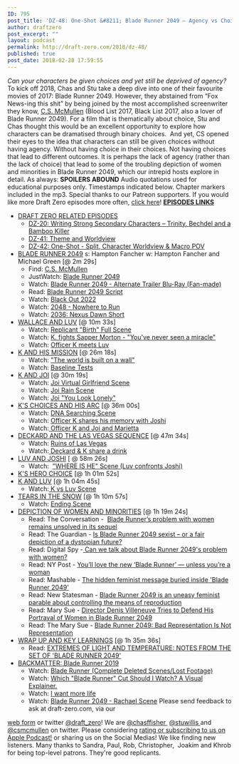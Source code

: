 ```yaml
---
ID: 795
post_title: 'DZ-48: One-Shot &#8211; Blade Runner 2049 – Agency vs Choice'
author: draftzero
post_excerpt: ""
layout: podcast
permalink: http://draft-zero.com/2018/dz-48/
published: true
post_date: 2018-02-28 17:59:55
---
```

*Can your characters be given choices and yet still be deprived of agency?* To kick off 2018, Chas and Stu take a deep dive into one of their favourite movies of 2017: Blade Runner 2049. However, they abstained from “Fox News-ing this shit” by being joined by the most accomplished screenwriter they know, [C.S. McMullen][1] (Blood List 2017, Black List 2017, also a lover of Blade Runner 2049). For a film that is thematically about choice, Stu and Chas thought this would be an excellent opportunity to explore how characters can be dramatised through binary choices.  And yet, CS opened their eyes to the idea that characters can still be given choices without having agency. Without having choice in their choices. Not having choices that lead to different outcomes. It is perhaps the lack of agency (rather than the lack of choice) that lead to some of the troubling depiction of women and minorities in Blade Runner 2049, which our intrepid hosts explore in detail. As always: **SPOILERS ABOUND** Audio quotations used for educational purposes only. Timestamps indicated below. Chapter markers included in the mp3. Special thanks to our Patreon supporters. If you would like more Draft Zero episodes more often, <a href="https://www.patreon.com/draftzero/" target="_blank" rel="noopener">click here</a>! <span style="text-decoration: underline;"><strong>EPISODES LINKS</strong></span> 
*   <span style="text-decoration: underline;">DRAFT ZERO RELATED EPISODES</span> 
    *   [DZ-20: Writing Strong Secondary Characters – Trinity, Bechdel and a Bamboo Killer][2]
    *   [DZ-41: Theme and Worldview][3]
    *   [DZ-42: One-Shot - Split, Character Worldview & Macro POV][4]
*   <span style="text-decoration: underline;">BLADE RUNNER 2049</span> s: Hampton Fancher w: Hampton Fancher and Michael Green [@ 2m 29s] 
    *   Find: [C.S. McMullen][1]
    *   JustWatch: <a href="https://www.justwatch.com/us/movie/blade-runner-2049" target="_blank" rel="noopener">Blade Runner 2049</a>
    *   Watch: <a href="https://www.youtube.com/watch?v=qKegmH2YngA" target="_blank" rel="noopener">Blade Runner 2049 - Alternate Trailer Blu-Ray (Fan-made)</a>
    *   Read: <a href="https://www.scribd.com/document/367403047/Blade-Runner-2049-Undated-FYC" target="_blank" rel="noopener">Blade Runner 2049 Script</a>
    *   Watch: [Black Out 2022][5]
    *   Watch: [2048 - Nowhere to Run][6]
    *   Watch: [2036: Nexus Dawn Short][7]
*   <span style="text-decoration: underline;">WALLACE AND LUV</span> [@ 10m 33s] 
    *   Watch: <a href="https://www.youtube.com/watch?v=MZs3BDCaUZY" target="_blank" rel="noopener">Replicant "Birth" Full Scene</a>
    *   Watch: <a href="https://www.youtube.com/watch?v=mS9P06p5ovY" target="_blank" rel="noopener">K. fights Sapper Morton - "You've never seen a miracle"</a>
    *   Watch: <a href="https://www.youtube.com/watch?v=b08cWOyHqAM" target="_blank" rel="noopener">Officer K meets Luv</a>
*   <span style="text-decoration: underline;">K AND HIS MISSION</span> [@ 26m 18s] 
    *   Watch: <a href="https://www.youtube.com/watch?v=EFwjOmggg5k" target="_blank" rel="noopener">"The world is built on a wall"</a>
    *   Watch: <a href="https://www.youtube.com/watch?v=ymD-oOuEd8E" target="_blank" rel="noopener">Baseline Tests</a>
*   <span style="text-decoration: underline;">K AND JOI</span> [@ 30m 19s] 
    *   Watch: <a href="https://www.youtube.com/watch?v=VqB-gGP6G9I" target="_blank" rel="noopener">Joi Virtual Girlfriend Scene</a>
    *   Watch: [Joi Rain Scene][8]
    *   Watch: <a href="https://www.youtube.com/watch?v=adVQ12eWCO0" target="_blank" rel="noopener">Joi "You Look Lonely"</a>
*   <span style="text-decoration: underline;">K'S CHOICES AND HIS ARC</span> [@ 36m 00s] 
    *   Watch: [DNA Searching Scene][9]
    *   Watch: [Officer K shares his memory with Joshi][10]
    *   Watch:[ Officer K and Joi and Marietta][11]
*   <span style="text-decoration: underline;">DECKARD AND THE LAS VEGAS SEQUENCE</span> [@ 47m 34s] 
    *   Watch: [Ruins of Las Vegas][12]
    *   Watch:[ Deckard & K share a drink][13]
*   <span style="text-decoration: underline;">LUV AND JOSHI</span> [ @ 58m 26s] 
    *   Watch:  <a href="https://www.youtube.com/watch?v=E-mZnJmlj60" target="_blank" rel="noopener">"WHERE IS HE" Scene (Luv confronts Joshi)</a>
*   <span style="text-decoration: underline;">K'S HERO CHOICE</span> [@ 1h 01m 52s]
*   <span style="text-decoration: underline;">K AND LUV</span> [@ 1h 04m 45s] 
    *   Watch:<a href="https://www.youtube.com/watch?v=BLSFQUjyBQo" target="_blank" rel="noopener"> K vs Luv Scene</a>
*   <span style="text-decoration: underline;">TEARS IN THE SNOW</span> [@ 1h 10m 57s] 
    *   Watch: <a href="https://www.youtube.com/watch?v=QhIA1fXbCA0" target="_blank" rel="noopener">Ending Scene</a>
*   <span style="text-decoration: underline;">DEPICTION OF WOMEN AND MINORITIES</span> [@ 1h 19m 24s] 
    *   Read: The Conversation -  [Blade Runner’s problem with women remains unsolved in its sequel][14]
    *   Read: The Guardian - [Is Blade Runner 2049 sexist – or a fair depiction of a dystopian future?][15]
    *   Read: Digital Spy -[ Can we talk about Blade Runner 2049's problem with women?][16]
    *   Read: NY Post - [You’ll love the new ‘Blade Runner’ — unless you’re a woman][17]
    *   Read: Mashable - [The hidden feminist message buried inside 'Blade Runner 2049'][18]
    *   Read: New Statesman - [Blade Runner 2049 is an uneasy feminist parable about controlling the means of reproduction][19]
    *   Read: Mary Sue - [Director Denis Villeneuve Tries to Defend His Portrayal of Women in Blade Runner 2049][20]
    *   Read: The Mary Sue - [Blade Runner 2049: Bad Representation Is Not Representation][21]
*   <span style="text-decoration: underline;">WRAP UP AND KEY LEARNINGS</span> [@ 1h 35m 36s] 
    *   Read: [EXTREMES OF LIGHT AND TEMPERATURE: NOTES FROM THE SET OF 'BLADE RUNNER 2049'][22]
*   <span style="text-decoration: underline;">BACKMATTER: Blade Runner 2019</span> 
    *   Watch: <a href="https://www.youtube.com/watch?v=7xBKrz0wdsM" target="_blank" rel="noopener">Blade Runner (Complete Deleted Scenes/Lost Footage)</a>
    *   Watch: <a href="https://www.youtube.com/watch?v=n70PtKIhitA" target="_blank" rel="noopener">Which "Blade Runner" Cut Should I Watch? A Visual Explainer.</a>
    *   Watch: <a href="https://www.youtube.com/watch?v=VjbAgwdBaTI" target="_blank" rel="noopener"> I want more life</a>
    *   Watch: <a href="https://www.youtube.com/watch?v=34fwikDriuM" target="_blank" rel="noopener">Blade Runner 2049 - Rachael Scene</a> Please send feedback to ask at draft-zero.com, via our 

<a href="http://draft-zero.com/feedback/" target="_blank" rel="noopener">web form</a> or twitter <a href="https://twitter.com/draft_zero" target="_blank" rel="noopener">@draft_zero</a>! We are <a href="http://www.twitter.com/chasffisher" target="_blank" rel="noopener">@chasffisher </a> <a href="http://www.twitter.com/stuwillis" target="_blank" rel="noopener">@stuwillis </a>and <a href="https://twitter.com/csmcmullen" target="_blank" rel="noopener">@csmcmullen</a> on twitter. Please considering [rating or subscribing to us on Apple Podcast!][23] or sharing us on the Social Medias! We like finding new listeners. Many thanks to Sandra, Paul, Rob, Christopher,  Joakim and Khrob for being top-level patrons. They're good replicants.

 [1]: http://www.csmcmullen.com
 [2]: http://draft-zero.com/2015/dz-20/
 [3]: http://draft-zero.com/2017/dz-41/
 [4]: http://draft-zero.com/2017/dz-42/
 [5]: https://www.youtube.com/watch?v=rrZk9sSgRyQ
 [6]: https://www.youtube.com/watch?v=aZ9Os8cP_gg
 [7]: https://www.youtube.com/watch?v=UgsS3nhRRzQ&t=27s
 [8]: https://www.youtube.com/watch?v=lAkl2P_qdWk
 [9]: https://www.youtube.com/watch?v=04He1qcAgv8
 [10]: https://www.youtube.com/watch?v=-2Yty5nrOgQ
 [11]: https://www.youtube.com/watch?v=su6TrKgGNFk
 [12]: https://www.youtube.com/watch?v=UXS8E4szcSc
 [13]: https://www.youtube.com/watch?v=osaiN-RcxqM
 [14]: http://theconversation.com/blade-runners-problem-with-women-remains-unsolved-in-its-sequel-85398
 [15]: https://www.theguardian.com/film/2017/oct/09/is-blade-runner-2049-a-sexist-film-or-a-fair-depiction-of-a-dystopic-future
 [16]: http://www.digitalspy.com/movies/feature/a839916/blade-runner-2049-gender-issues/
 [17]: https://nypost.com/2017/10/04/youll-love-the-new-blade-runner-unless-youre-a-woman/
 [18]: https://mashable.com/2017/10/14/blade-runner-2049-feminist-environment-patriarchy/#SwR4oCu8akqc
 [19]: https://www.newstatesman.com/culture/film/2017/10/blade-runner-2049-uneasy-feminist-parable-about-controlling-means-reproduction
 [20]: https://www.themarysue.com/denis-villeneuve-blade-runner-2049-women/
 [21]: https://www.themarysue.com/blade-runner-2049/
 [22]: https://www.thrillist.com/entertainment/nation/blade-runner-2049-behind-the-scenes-michael-green-journal
 [23]: https://itunes.apple.com/au/podcast/draft-zero-screenwriting-podcast/id847126598?mt=2&ls=1